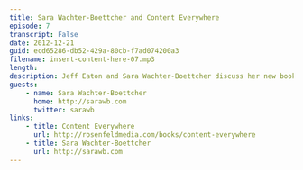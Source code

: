 ```yaml
---
title: Sara Wachter-Boettcher and Content Everywhere
episode: 7
transcript: False
date: 2012-12-21
guid: ecd65286-db52-429a-80cb-f7ad074200a3
filename: insert-content-here-07.mp3
length: 
description: Jeff Eaton and Sara Wachter-Boettcher discuss her new book, the benefits of cross-discipline communication, and the need to build tools for humans.
guests:
    - name: Sara Wachter-Boettcher
      home: http://sarawb.com
      twitter: sarawb
links: 
    - title: Content Everywhere
      url: http://rosenfeldmedia.com/books/content-everywhere
    - title: Sara Wachter-Boettcher
      url: http://sarawb.com
---
```

